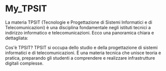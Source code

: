 # My_TPSIT 
La materia TPSIT (Tecnologie e Progettazione di Sistemi Informatici e di Telecomunicazioni) è una disciplina fondamentale negli istituti tecnici a indirizzo informatico e telecomunicazioni. Ecco una panoramica chiara e dettagliata:

Cos'è TPSIT?
TPSIT si occupa dello studio e della progettazione di sistemi informatici e di telecomunicazioni. È una materia tecnica che unisce teoria e pratica, preparando gli studenti a comprendere e realizzare infrastrutture digitali complesse.
